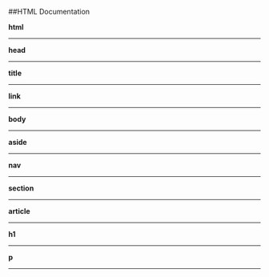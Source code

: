 ##HTML Documentation

**html**


----

**head**


----

**title**


----

**link**


----

**body**


----

**aside**


----

**nav**


----

**section**


----

**article**


----

**h1**


----

**p**


----
